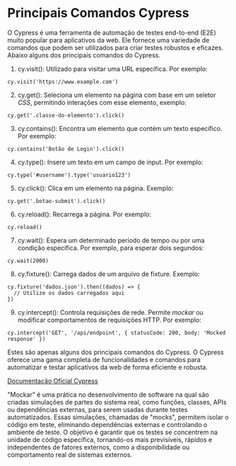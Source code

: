 <h1>Principais Comandos Cypress</h1>


<p>O Cypress é uma ferramenta de automação de testes end-to-end (E2E) muito popular para aplicativos da web. Ele fornece uma variedade de comandos que podem ser utilizados para criar testes robustos e eficazes. Abaixo alguns dos principais comandos do Cypress.</p>

1.	cy.visit(): Utilizado para visitar uma URL específica. Por exemplo:
```
cy.visit('https://www.example.com')
```

2.	cy.get(): Seleciona um elemento na página com base em um seletor _CSS_, permitindo interações com esse elemento, exemplo:
```
cy.get('.classe-do-elemento').click()
```
3.	cy.contains(): Encontra um elemento que contém um texto específico. 	Por exemplo:
```
cy.contains('Botão de Login').click()
```
4.	cy.type(): Insere um texto em um campo de input. Por exemplo:
```
cy.type('#username').type('usuario123')
```
5.	cy.click(): Clica em um elemento na página. Exemplo:
```
cy.get('.botao-submit').click()
```
6.	cy.reload(): Recarrega a página. Por exemplo:
```
cy.reload()
```
7.	cy.wait(): Espera um determinado período de tempo ou por uma condição específica. Por exemplo, para esperar dois segundos:
```
cy.wait(2000)
```
8.	cy.fixture(): Carrega dados de um arquivo de fixture. Exemplo:
```
cy.fixture('dados.json').then((dados) => {
  // Utilize os dados carregados aqui
})
```
9.	cy.intercept(): Controla requisições de rede. Permite _mockar_ ou modificar comportamentos de requisições HTTP. Por exemplo:
 ```
cy.intercept('GET', '/api/endpoint', { statusCode: 200, body: 'Mocked response' })
```
<p>Estes são apenas alguns dos principais comandos do Cypress. O Cypress oferece uma gama completa de funcionalidades e comandos para automatizar e testar aplicativos da web de forma eficiente e robusta. </p>

[Documentação Oficial Cypress](https://docs.cypress.io/guides/overview/why-cypress) 

<P>"Mockar" é uma prática no desenvolvimento de software na qual são criadas simulações de partes do sistema real, como funções, classes, APIs ou dependências externas, para serem usadas durante testes automatizados. Essas simulações, chamadas de "mocks", permitem isolar o código em teste, eliminando dependências externas e controlando o ambiente de teste. O objetivo é garantir que os testes se concentrem na unidade de código específica, tornando-os mais previsíveis, rápidos e independentes de fatores externos, como a disponibilidade ou comportamento real de sistemas externos.</P>



